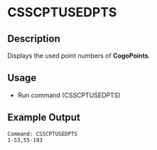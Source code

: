 # CSSCPTUSEDPTS

## Description

Displays the used point numbers of **CogoPoints**.

## Usage

* Run command (CSSCPTUSEDPTS)

## Example Output

```
Command: CSSCPTUSEDPTS
1-53,55-193
```
